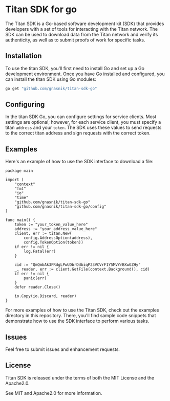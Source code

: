 # Titan SDK for go

The Titan SDK is a Go-based software development kit (SDK) that provides developers with a set of tools for interacting with the Titan network. 
The SDK can be used to download data from the Titan network and verify its authenticity, as well as to submit proofs of work for specific tasks.


## Installation

To use the titan SDK, you'll first need to install Go and set up a Go development environment. Once you have Go installed and configured, you can install the titan SDK using Go modules:
```bash
go get "github.com/gnasnik/titan-sdk-go"
```

## Configuring
In the titan SDK Go, you can configure settings for service clients. Most settings are optional; however, for each service client, you must specify a titan `address` and your `token`. The SDK uses these values to send requests to the correct titan address and sign requests with the correct token.

## Examples

Here's an example of how to use the SDK interface to download a file:

```
package main

import (
	"context"
	"fmt"
	"io"
	"time"
	"github.com/gnasnik/titan-sdk-go"
	"github.com/gnasnik/titan-sdk-go/config"
)

func main() {
	token := "your_token_value_here"
	address := "your_address_value_here"
	client, err := titan.New(
		config.AddressOption(address),
		config.TokenOption(token))
	if err != nil {
		log.Fatal(err)
	}	
	
	cid := "QmQmbAk3PRdgLPwUDbrDdbiqP23VCVrF1Y5MVYrBXwGZHy"
	_, reader, err := client.GetFile(context.Background(), cid)
	if err != nil {
		panic(err)
	}
	defer reader.Close()

	io.Copy(io.Discard, reader)
}

```

For more examples of how to use the Titan SDK, check out the examples directory in this repository. There, you'll find sample code snippets that demonstrate how to use the SDK interface to perform various tasks.

## Issues
Feel free to submit issues and enhancement requests.


## License

Titan SDK is released under the terms of both the MIT License and the Apache2.0.

See MIT and Apache2.0 for more information.

